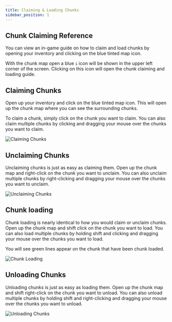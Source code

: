 ```yaml
---
title: Claiming & Loading Chunks
sidebar_position: 1
---
```


## Chunk Claiming Reference

You can view an in-game guide on how to claim and load chunks by opening your inventory and clicking on the blue tinted map icon.

With the chunk map open a blue `i` icon will be shown in the upper left corner of the screen. Clicking on this icon will open the chunk claiming and loading guide.

## Claiming Chunks

Open up your inventory and click on the blue tinted map icon. This will open up the chunk map where you can see the surrounding chunks.

To claim a chunk, simply click on the chunk you want to claim. You can also claim multiple chunks by clicking and dragging your mouse over the chunks you want to claim.

![Claiming Chunks](../../_assets/images/chunks/chunks-claiming-op.webp)

## Unclaiming Chunks

Unclaiming chunks is just as easy as claiming them. Open up the chunk map and right-click on the chunk you want to unclaim. You can also unclaim multiple chunks by right-clicking and dragging your mouse over the chunks you want to unclaim.

![Unclaiming Chunks](../../_assets/images/chunks/chunks-unclaim-op.webp)

## Chunk loading

Chunk loading is nearly identical to how you would claim or unclaim chunks. Open up the chunk map and shift click on the chunk you want to load. You can also load multiple chunks by holding shift and clicking and dragging your mouse over the chunks you want to load.

You will see green lines appear on the chunk that have been chunk loaded.

![Chunk Loading](../../_assets/images/chunks/chunks-loading-op.webp)

## Unloading Chunks
Unloading chunks is just as easy as loading them. Open up the chunk map and shift right-click on the chunk you want to unload. You can also unload multiple chunks by holding shift and right-clicking and dragging your mouse over the chunks you want to unload.

![Unloading Chunks](../../_assets/images/chunks/chunks-unload-op.webp)
